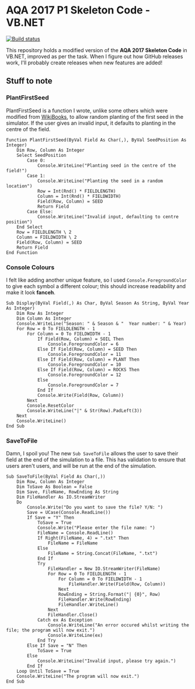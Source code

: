 # AQA 2017 P1 Skeleton Code - VB.NET

[![Build status](https://ci.appveyor.com/api/projects/status/51i1ik4sux8rwg7d?svg=true)](https://ci.appveyor.com/project/viljowilding/vb-skeleton-aqa-2017)

This repository holds a modified version of the **AQA 2017 Skeleton Code** in VB.NET, improved as per the task. When I figure out how GitHub releases work, I'll probably create releases when new features are added!

## Stuff to note

### PlantFirstSeed

PlantFirstSeed is a function I wrote, unlike some others which were modified from [WikiBooks](https://en.wikibooks.org/w/index.php?title=A-level_Computing/AQA/Paper_1/Skeleton_program/AS2017), to allow random planting of the first seed in the simulator. If the user gives an invalid input, it defaults to planting in the centre of the field.

```VB.NET
Function PlantFirstSeed(ByVal Field As Char(,), ByVal SeedPosition As Integer)
    Dim Row, Column As Integer
    Select SeedPosition
        Case 0:
            Console.WriteLine("Planting seed in the centre of the field!")
        Case 1:
            Console.WriteLine("Planting the seed in a random location")
            Row = Int(Rnd() * FIELDLENGTH)
            Column = Int(Rnd() * FIELDWIDTH)
            Field(Row, Column) = SEED
            Return Field
        Case Else:
            Console.WriteLine("Invalid input, defaulting to centre position")
    End Select
    Row = FIELDLENGTH \ 2
    Column = FIELDWIDTH \ 2
    Field(Row, Column) = SEED
    Return Field
End Function
```

### Console Colours

I felt like adding another unique feature, so I used `Console.ForegroundColor` to give each symbol a different colour; this should increase readability and make it look **fanceh**.

```VB.NET
Sub Display(ByVal Field(,) As Char, ByVal Season As String, ByVal Year As Integer)
    Dim Row As Integer
    Dim Column As Integer
    Console.WriteLine("Season: " & Season & "  Year number: " & Year)
    For Row = 0 To FIELDLENGTH - 1
        For Column = 0 To FIELDWIDTH - 1
            If Field(Row, Column) = SOIL Then
                Console.ForegroundColor = 6
            Else If Field(Row, Column) = SEED Then
                Console.ForegroundColor = 11
            Else If Field(Row, Column) = PLANT Then
                Console.ForegroundColor = 10
            Else If Field(Row, Column) = ROCKS Then
                Console.ForegroundColor = 12
            Else
                Console.ForegroundColor = 7
            End If
            Console.Write(Field(Row, Column))
        Next
        Console.ResetColor
        Console.WriteLine("|" & Str(Row).PadLeft(3))
    Next
    Console.WriteLine()
End Sub
```

### SaveToFile

Damn, I spoil you! The new `Sub SaveToFile` allows the user to save their field at the end of the simulation to a file. This has validation to ensure that users aren't users, and will be run at the end of the simulation.

```VB.NET
Sub SaveToFile(ByVal Field As Char(,))
    Dim Row, Column As Integer
    Dim ToSave As Boolean = False
    Dim Save, FileName, RowEnding As String
    Dim FileHandler As IO.StreamWriter
    Do
        Console.Write("Do you want to save the file? Y/N: ")
        Save = UCase(Console.ReadLine())
        If Save = "Y" Then
            ToSave = True
            Console.Write("Please enter the file name: ")
            FileName = Console.ReadLine()
            If Right(FileName, 4) = ".txt" Then
                FileName = FileName
            Else
                FileName = String.Concat(FileName, ".txt")
            End If
            Try
                FileHandler = New IO.StreamWriter(FileName)
                For Row = 0 To FIELDLENGTH - 1
                    For Column = 0 To FIELDWIDTH - 1
                        FileHandler.Write(Field(Row, Column))
                    Next
                    RowEnding = String.Format("| {0}", Row)
                    FileHandler.Write(RowEnding)
                    FileHandler.WriteLine()
                Next
                FileHandler.Close()
            Catch ex As Exception
                Console.WriteLine("An error occured whilst writing the file; the program will now exit.")
                Console.WriteLine(ex)
            End Try
        Else If Save = "N" Then
            ToSave = True
        Else
            Console.WriteLine("Invalid input, please try again.")
        End If
    Loop Until ToSave = True
    Console.WriteLine("The program will now exit.")
End Sub
```
